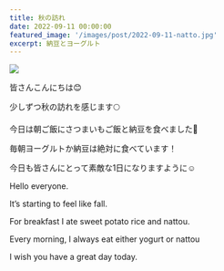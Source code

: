 ```yaml
---
title: 秋の訪れ
date: 2022-09-11 00:00:00
featured_image: '/images/post/2022-09-11-natto.jpg'
excerpt: 納豆とヨーグルト
---
```


![](https://yutarochan.github.io/yurumina/images/post/2022-09-11-natto.jpg)

皆さんこんにちは😊

少しずつ秋の訪れを感じます🌕

今日は朝ご飯にさつまいもご飯と納豆を食べました🤤

毎朝ヨーグルトか納豆は絶対に食べています！

今日も皆さんにとって素敵な1日になりますように☺︎

Hello everyone. 

It’s starting to feel like fall. 

For breakfast I ate sweet potato rice and nattou. 

Every morning, I always eat either yogurt or nattou

I wish you have a great day today. 

